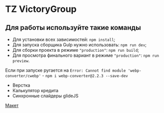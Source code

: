 # TZ VictoryGroup

## Для работы используйте такие команды

- Для установки всех зависимостей: `npm install`;
- Для запуска сборщика Gulp нужно использовать: `npm run dev`;
- Для сборки проекта в режиме `"production"`: `npm run build`;
- Для просмотра финального вариант в режиме `"production"`: `npm run preview`.


Если при запуске ругается на `Error: Cannot find module 'webp-converter/cwebp'` - `npm i webp-converter@2.2.3 --save-dev`

- Верстка
- Калькулятор кредита
- Синхронные слайдеры glideJS

[Макет](./victoryGroup.fig)
